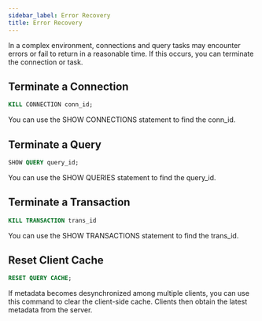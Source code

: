 ```yaml
---
sidebar_label: Error Recovery
title: Error Recovery
---
```


In a complex environment, connections and query tasks may encounter errors or fail to return in a reasonable time. If this occurs, you can terminate the connection or task.

## Terminate a Connection

```sql
KILL CONNECTION conn_id;
```

You can use the SHOW CONNECTIONS statement to find the conn_id.

## Terminate a Query

```sql
SHOW QUERY query_id;
```

You can use the SHOW QUERIES statement to find the query_id.

## Terminate a Transaction

```sql
KILL TRANSACTION trans_id
```

You can use the SHOW TRANSACTIONS statement to find the trans_id.

## Reset Client Cache

```sql
RESET QUERY CACHE;
```

If metadata becomes desynchronized among multiple clients, you can use this command to clear the client-side cache. Clients then obtain the latest metadata from the server.

